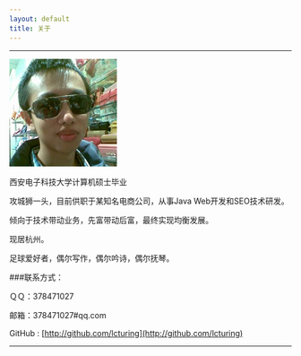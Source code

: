 ```yaml
---
layout: default
title: 关于
---
```


---

![](/resources/img/about.jpg)

西安电子科技大学计算机硕士毕业

攻城狮一头，目前供职于某知名电商公司，从事Java Web开发和SEO技术研发。     

倾向于技术带动业务，先富带动后富，最终实现均衡发展。            

现居杭州。

足球爱好者，偶尔写作，偶尔吟诗，偶尔抚琴。  



###联系方式：

ＱＱ：378471027

邮箱：378471027#qq.com

GitHub : [http://github.com/lcturing](http://github.com/lcturing)

----
